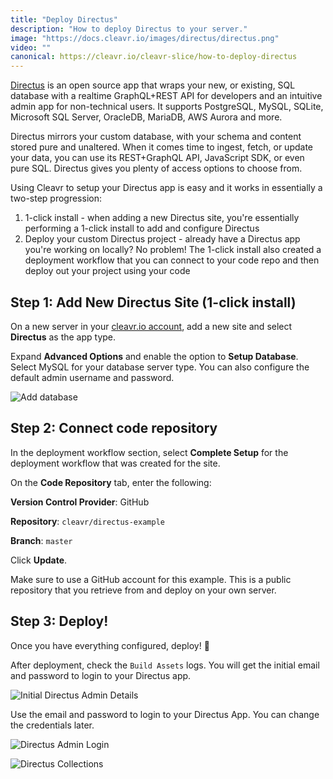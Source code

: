 ```yaml
---
title: "Deploy Directus"
description: "How to deploy Directus to your server."
image: "https://docs.cleavr.io/images/directus/directus.png"
video: ""
canonical: https://cleavr.io/cleavr-slice/how-to-deploy-directus
---
```


<you-tube video="FJ5HNqHScgw"></you-tube>

[Directus](https://directus.io/) is an open source app that wraps your new, or existing, SQL database with a realtime GraphQL+REST API for developers and an intuitive admin app for non-technical users. It supports PostgreSQL, MySQL, SQLite, Microsoft SQL Server, OracleDB, MariaDB, AWS Aurora and more.

Directus mirrors your custom database, with your schema and content stored pure and unaltered. When it comes time to ingest, fetch, or update your data, you can use its REST+GraphQL API, JavaScript SDK, or even pure SQL. Directus gives you plenty of access options to choose from.

Using Cleavr to setup your Directus app is easy and it works in essentially a two-step progression:

1. 1-click install - when adding a new Directus site, you're essentially performing a 1-click install to add and configure Directus
2. Deploy your custom Directus project - already have a Directus app you're working on locally? No problem! The 1-click install also created a deployment workflow that you can connect to your code repo and then deploy out your project using your code

## Step 1: Add New Directus Site (1-click install)

On a new server in your [cleavr.io account](https://cleavr.io), add a new site and select **Directus** as the app type.

Expand **Advanced Options** and enable the option to **Setup Database**. Select MySQL for your database server type. You can also configure the default admin username and password.

![Add database](https://docs.cleavr.io/images/directus/database.png)

## Step 2: Connect code repository

In the deployment workflow section, select **Complete Setup** for the deployment workflow that was created for the site.

On the **Code Repository** tab, enter the following:

**Version Control Provider**: GitHub

**Repository**: `cleavr/directus-example`

**Branch**: `master`

Click **Update**.

<base-info>
Make sure to use a GitHub account for this example. This is a public repository that you retrieve from and deploy on your own server. 
</base-info>

## Step 3: Deploy!

Once you have everything configured, deploy! 🚀

After deployment, check the `Build Assets` logs. You will get the initial email and password to login to your Directus app.

![Initial Directus Admin Details](https://docs.cleavr.io/images/directus/initial-directus-admin.png)

Use the email and password to login to your Directus App. You can change the credentials later.

![Directus Admin Login](https://docs.cleavr.io/images/directus/directus-admin-login.png)

![Directus Collections](https://docs.cleavr.io/images/directus/directus-collections.png)
